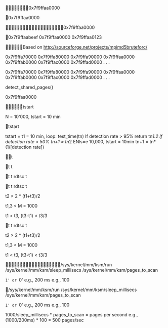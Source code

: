 0x7f9ffaa0000

0x7f9ffaa0000

0x7f9ffaa0000

0x7f9ffaabeef 0x7f9ffaa0000 0x7f9ffaa0123

Based on http://sourceforge.net/projects/mpimd5bruteforc/

<Page with RBA guess>
0x7f9ffa70000 0x7f9ffa80000 0x7f9ffa90000 0x7f9ffaa0000 0x7f9ffab0000 0x7f9ffac0000 0x7f9ffad0000
. . .

<Page with RBA guess>
0x7f9ffa70000 0x7f9ffa80000 0x7f9ffa90000 0x7f9ffaa0000 0x7f9ffab0000 0x7f9ffac0000 0x7f9ffad0000
. . .

detect_shared_pages()

0x7f9ffaa0000

tstart

N = 10'000, tstart = 10 min

tstart

tstart = t1 = 10 min, loop:
test_time(tn)
If detection rate > 95% return tn*1.2
If detection rate < 50% tn+1 = tn*2
ENls=e 10,000, tstart = 10min tn+1 = tn*(1/[detection rate])

t

t t

t
t rdtsc
t

t
t rdtsc
t

t2 > 2 * (t1+t3)/2

t1,3 < M = 1000

t1 < t3, (t3-t1) < t3/3

t
t rdtsc
t

t2 > 2 * (t1+t3)/2

t1,3 < M = 1000

t1 < t3, (t3-t1) < t3/3

/sys/kernel/mm/ksm/run /sys/kernel/mm/ksm/sleep_millisecs /sys/kernel/mm/ksm/pages_to_scan

`1' or `0' e.g., 200 ms e.g., 100

/sys/kernel/mm/ksm/run /sys/kernel/mm/ksm/sleep_millisecs /sys/kernel/mm/ksm/pages_to_scan

`1' or `0' e.g., 200 ms e.g., 100

1000/sleep_millisecs * pages_to_scan = pages per second e.g., (1000/200ms) * 100 = 500 pages/sec

